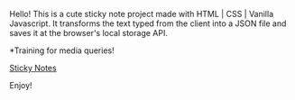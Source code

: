 Hello! This is a cute sticky note project made with HTML | CSS | Vanilla Javascript.
It transforms the text typed from the client into a JSON file and saves it at
the browser's local storage API. 

*Training for media queries! 

<a href="http://">Sticky Notes</a>

Enjoy!